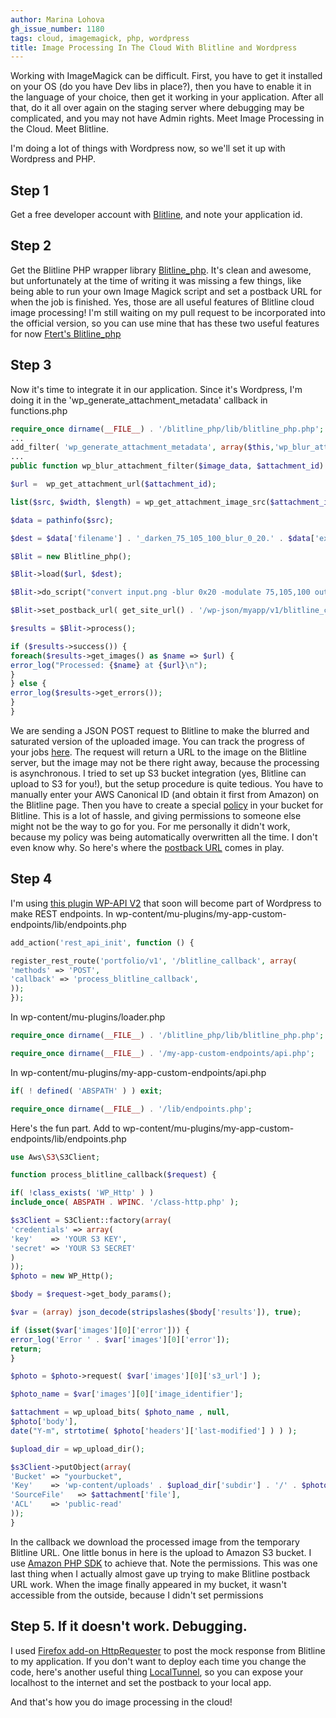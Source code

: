 ```yaml
---
author: Marina Lohova
gh_issue_number: 1180
tags: cloud, imagemagick, php, wordpress
title: Image Processing In The Cloud With Blitline and Wordpress
---
```




Working with ImageMagick can be difficult. First, you have to get it installed on your OS (do you have Dev libs in place?), then you have to enable it in the language of your choice, then get it working in your application. After all that, do it all over again on the staging server where debugging may be complicated, and you may not have Admin rights. Meet Image Processing in the Cloud. Meet Blitline.

I'm doing a lot of things with Wordpress now, so we'll set it up with Wordpress and PHP.

## Step 1

Get a free developer account with [Blitline](https://blitline.com/signup), and note your application id.

## Step 2

Get the Blitline PHP wrapper library [Blitline_php](https://github.com/karikas/blitline_php). It's clean and awesome, but unfortunately at the time of writing it was missing a few things, like being able to run your own Image Magick script and set a postback URL for when the job is finished. Yes, those are all useful features of Blitline cloud image processing! I'm still waiting on my pull request to be incorporated into the official version, so you can use mine that has these two useful features for now [Ftert's Blitline_php](https://github.com/ftert/blitline_php)

## Step 3

Now it's time to integrate it in our application. Since it's Wordpress, I'm doing it in the 'wp_generate_attachment_metadata' callback in functions.php

```php
require_once dirname(__FILE__) . '/blitline_php/lib/blitline_php.php';
...
add_filter( 'wp_generate_attachment_metadata', array($this,'wp_blur_attachment_filter'), 10, 2 );
...
public function wp_blur_attachment_filter($image_data, $attachment_id) {

$url =  wp_get_attachment_url($attachment_id);

list($src, $width, $length) = wp_get_attachment_image_src($attachment_id);

$data = pathinfo($src);

$dest = $data['filename'] . '_darken_75_105_100_blur_0_20.' . $data['extension'];

$Blit = new Blitline_php();

$Blit->load($url, $dest);

$Blit->do_script("convert input.png -blur 0x20 -modulate 75,105,100 output.png");

$Blit->set_postback_url( get_site_url() . '/wp-json/myapp/v1/blitline_callback');

$results = $Blit->process();

if ($results->success()) {
foreach($results->get_images() as $name => $url) {
error_log("Processed: {$name} at {$url}\n");
}
} else {
error_log($results->get_errors());
}
}
```

We are sending a JSON POST request to Blitline to make the blurred and saturated version of the uploaded image. You can track the progress of your jobs [here](https://blitline.com/dashboard). The request will return a URL to the image on the Blitline server, but the image may not be there right away, because the processing is asynchronous. I tried to set up S3 bucket integration (yes, Blitline can upload to S3 for you!), but the setup procedure is quite tedious. You have to manually enter your AWS Canonical ID (and obtain it first from Amazon) on the Blitline page. Then you have to create a special [policy](https://www.blitline.com/docs/s3_permissions) in your bucket for Blitline. This is a lot of hassle, and giving permissions to someone else might not be the way to go for you. For me personally it didn't work, because my policy was being automatically overwritten all the time. I don't even know why. So here's where the [postback URL]( https://blitline.com/docs/postback#returnedData
) comes in play.

## Step 4

I'm using [this plugin WP-API V2](http://v2.wp-api.org) that soon will become part of Wordpress to make REST endpoints. In wp-content/mu-plugins/my-app-custom-endpoints/lib/endpoints.php

```php
add_action('rest_api_init', function () {

register_rest_route('portfolio/v1', '/blitline_callback', array(
'methods' => 'POST',
'callback' => 'process_blitline_callback',
));
});
```

In wp-content/mu-plugins/loader.php

```php
require_once dirname(__FILE__) . '/blitline_php/lib/blitline_php.php';

require_once dirname(__FILE__) . '/my-app-custom-endpoints/api.php';
```

In wp-content/mu-plugins/my-app-custom-endpoints/api.php

```php
if( ! defined( 'ABSPATH' ) ) exit;

require_once dirname(__FILE__) . '/lib/endpoints.php';
```

Here's the fun part. Add to wp-content/mu-plugins/my-app-custom-endpoints/lib/endpoints.php

```php
use Aws\S3\S3Client;

function process_blitline_callback($request) {

if( !class_exists( 'WP_Http' ) )
include_once( ABSPATH . WPINC. '/class-http.php' );

$s3Client = S3Client::factory(array(
'credentials' => array(
'key'    => 'YOUR S3 KEY',
'secret' => 'YOUR S3 SECRET'
)
));
$photo = new WP_Http();

$body = $request->get_body_params();

$var = (array) json_decode(stripslashes($body['results']), true);

if (isset($var['images'][0]['error'])) {
error_log('Error ' . $var['images'][0]['error']);
return;
}

$photo = $photo->request( $var['images'][0]['s3_url'] );

$photo_name = $var['images'][0]['image_identifier'];

$attachment = wp_upload_bits( $photo_name , null,
$photo['body'],
date("Y-m", strtotime( $photo['headers']['last-modified'] ) ) );

$upload_dir = wp_upload_dir();

$s3Client->putObject(array(
'Bucket' => "yourbucket",
'Key'    => 'wp-content/uploads' . $upload_dir['subdir'] . '/' . $photo_name,
'SourceFile'   => $attachment['file'],
'ACL'    => 'public-read'
));
}
```

In the callback we download the processed image from the temporary Blitline URL. One little bonus in here is the upload to Amazon S3 bucket. I use [Amazon PHP SDK](http://docs.aws.amazon.com/aws-sdk-php/v2/api/index.html) to achieve that. Note the permissions. This was one last thing when I actually almost gave up trying to make Blitline postback URL work. When the image finally appeared in my bucket, it wasn't accessible from the outside, because I didn't set permissions

## Step 5. If it doesn't work. Debugging.

I used [Firefox add-on HttpRequester](https://addons.mozilla.org/en-us/firefox/addon/httprequester/) to post the mock response from Blitline to my application.  If you don't want to deploy each time you change the code, here's another useful thing [LocalTunnel](https://localtunnel.me/), so you can expose your localhost to the internet and set the postback to your local app.

And that's how you do image processing in the cloud!


